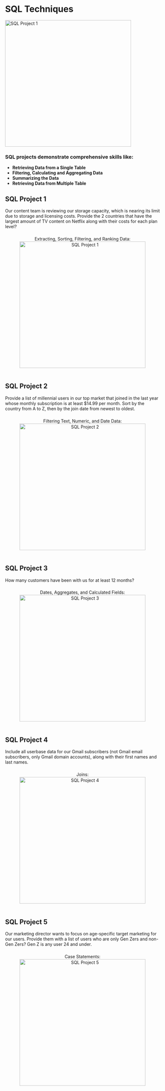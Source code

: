 <h1>SQL Techniques</h1>
<img width="410" alt="SQL Project 1" src="https://github.com/user-attachments/assets/ef936f09-154f-4e96-9363-bf2bc49b917c">

### SQL projects demonstrate comprehensive skills like: 
 - <b>Retrieving Data from a Single Table</b>
 - <b>Filtering, Calculating and Aggregating Data</b>
 - <b>Summarizing the Data</b>
 - <b>Retrieving Data from Multiple Table</b>

<h2>SQL Project 1</h2>
Our content team is reviewing our storage capacity, which is nearing its limit due to storage and licensing costs. Provide the 2 countries that have the largest amount of TV content on Netflix along with their costs for each plan level?
<br />


###
<p align="center">
Extracting, Sorting, Filtering, and Ranking Data: <br/>
<img width="410" alt="SQL Project 1" src="https://github.com/jciwilliams1/SQL_Techniques/assets/152811710/26000ba2-9312-4674-af63-85ce2aee8902">
<br />
<br />


<h2>SQL Project 2</h2>
Provide a list of millennial users in our top market that joined in the last year whose monthly subscription is at least $14.99 per month. Sort by the country from A to Z, then by the join date from newest to oldest.
<br />


###
<p align="center">
Filtering Text, Numeric, and Date Data: <br/>
<img width="410" alt="SQL Project 2" src="https://github.com/jciwilliams1/SQL_Techniques/assets/152811710/c69c04f7-d702-4236-a041-c328d0f1ed83">
<br />
<br />


<h2>SQL Project 3</h2>
How many customers have been with us for at least 12 months?
<br />


###
<p align="center">
Dates, Aggregates, and Calculated Fields: <br/>
<img width="410" alt="SQL Project 3" src="https://github.com/jciwilliams1/SQL_Techniques/assets/152811710/9ed54e9b-7941-40e9-ae2c-0eafd8e880c3">
<br />
<br />


<h2>SQL Project 4</h2>
Include all userbase data for our Gmail subscribers (not Gmail email subscribers, only Gmail domain accounts), along with their first names and last names.
<br />


###
<p align="center">
Joins: <br/>
<img width="410" alt="SQL Project 4" src="https://github.com/jciwilliams1/SQL_Techniques/assets/152811710/2ed97e57-4730-4671-bfa9-609997f192f5">
<br />
<br />


<h2>SQL Project 5</h2>
Our marketing director wants to focus on age-specific target marketing for our users. Provide them with a list of users who are only Gen Zers and non-Gen Zers? Gen Z is any user 24 and under.
<br />


###
<p align="center">
Case Statements: <br/>
<img width="410" alt="SQL Project 5" src="https://github.com/jciwilliams1/SQL_Techniques/assets/152811710/ce671cfe-7d9b-4396-9583-43293ef15fbd">
<br />
<br />

</p>

<!--
 ```diff
- text in red
+ text in green
! text in orange
# text in gray
@@ text in purple (and bold)@@
```
--!>
